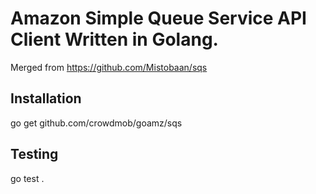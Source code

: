 Amazon Simple Queue Service API Client Written in Golang.
=========================================================

Merged from https://github.com/Mistobaan/sqs 

Installation
------------

   go get github.com/crowdmob/goamz/sqs


Testing
-------

   go test .
